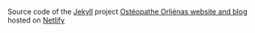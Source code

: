 <!-- TODO(dmilon): update URL -->
Source code of the <a href="https://jekyllrb.com/" target="_blank">Jekyll</a> project <a href="#" target="_blank">Ostéopathe Orliénas website and blog</a> hosted on <a href="https://www.netlify.com/" target="_blank">Netlify</a>
